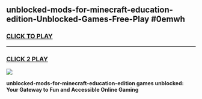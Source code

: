 
## unblocked-mods-for-minecraft-education-edition-Unblocked-Games-Free-Play #0emwh
<h3>
<a href="https://us.freeplayer.one?title=unblocked-mods-for-minecraft-education-edition&ref=9M">CLICK TO PLAY</a></h3>
<hr>

<h3>
<a href="https://us.freeplayer.one?title=unblocked-mods-for-minecraft-education-edition&ref=9M">CLICK 2 PLAY</a>
  
</h3>

<a href="https://us.freeplayer.one?title=unblocked-mods-for-minecraft-education-edition&ref=9M"><img src="https://clearcache.store/games.png"></a>


**unblocked-mods-for-minecraft-education-edition games unblocked: Your Gateway to Fun and Accessible Online Gaming**
